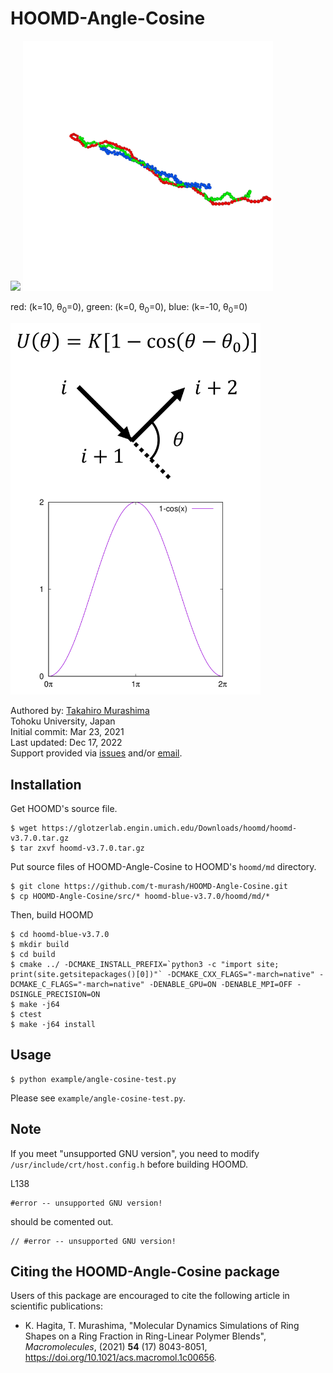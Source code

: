 # HOOMD-Angle-Cosine

<img src="https://latex.codecogs.com/gif.latex?&space;U(\theta)=K[1-\cos(\theta-\theta_0)]" />

<img src=https://github.com/t-murash/HOOMD-Angle-Cosine/blob/master/movie.gif width=400px alt="Demo">

red: (k=10, &theta;<sub>0</sub>=0), green: (k=0, &theta;<sub>0</sub>=0), blue: (k=-10, &theta;<sub>0</sub>=0)

<img src=https://github.com/t-murash/HOOMD-Angle-Cosine/blob/master/hoomd-angle-cosine.png width=400px alt="Def.">

Authored by:
[Takahiro Murashima](https://github.com/t-murash)<br>
Tohoku University, Japan<br>
Initial commit: Mar 23, 2021<br>
Last updated: Dec 17, 2022<br>
Support provided via [issues](https://github.com/t-murash/HOOMD-Angle-Cosine/issues) and/or [email](mailto:murasima@cmpt.phys.tohoku.ac.jp).


## Installation
Get HOOMD's source file.
```
$ wget https://glotzerlab.engin.umich.edu/Downloads/hoomd/hoomd-v3.7.0.tar.gz
$ tar zxvf hoomd-v3.7.0.tar.gz
```

Put source files of HOOMD-Angle-Cosine to HOOMD's `hoomd/md` directory.

```
$ git clone https://github.com/t-murash/HOOMD-Angle-Cosine.git
$ cp HOOMD-Angle-Cosine/src/* hoomd-blue-v3.7.0/hoomd/md/*
```

Then, build HOOMD

```
$ cd hoomd-blue-v3.7.0
$ mkdir build
$ cd build
$ cmake ../ -DCMAKE_INSTALL_PREFIX=`python3 -c "import site; print(site.getsitepackages()[0])"` -DCMAKE_CXX_FLAGS="-march=native" -DCMAKE_C_FLAGS="-march=native" -DENABLE_GPU=ON -DENABLE_MPI=OFF -DSINGLE_PRECISION=ON
$ make -j64
$ ctest
$ make -j64 install
```

## Usage
```
$ python example/angle-cosine-test.py
```
Please see `example/angle-cosine-test.py`.

## Note
If you meet "unsupported GNU version", you need to modify `/usr/include/crt/host.config.h` before building HOOMD.

L138
```
#error -- unsupported GNU version!
```
should be comented out.
```
// #error -- unsupported GNU version!
```


## Citing the HOOMD-Angle-Cosine package

Users of this package are encouraged to cite the following article in scientific publications:

* K. Hagita, T. Murashima, "Molecular Dynamics Simulations of Ring Shapes on a Ring Fraction in Ring-Linear Polymer Blends", *Macromolecules*, (2021) **54** (17) 8043-8051, https://doi.org/10.1021/acs.macromol.1c00656.



